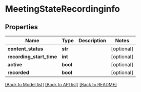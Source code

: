 # MeetingStateRecordinginfo

## Properties
Name | Type | Description | Notes
------------ | ------------- | ------------- | -------------
**content_status** | **str** |  | [optional] 
**recording_start_time** | **int** |  | [optional] 
**active** | **bool** |  | [optional] 
**recorded** | **bool** |  | [optional] 

[[Back to Model list]](../README.md#documentation-for-models) [[Back to API list]](../README.md#documentation-for-api-endpoints) [[Back to README]](../README.md)


